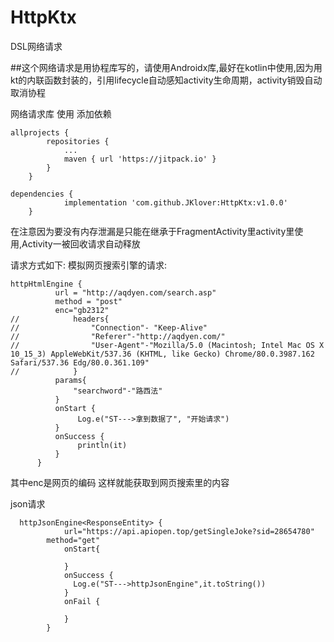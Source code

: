 # HttpKtx
DSL网络请求

##这个网络请求是用协程库写的，请使用Androidx库,最好在kotlin中使用,因为用kt的内联函数封装的，引用lifecycle自动感知activity生命周期，activity销毁自动取消协程

网络请求库
使用
添加依赖


```
allprojects {
		repositories {
			...
			maven { url 'https://jitpack.io' }
		}
	}
```	
	
	
	
```
dependencies {
	        implementation 'com.github.JKlover:HttpKtx:v1.0.0'
	}
```
	


  
  
  	
  
  在注意因为要没有内存泄漏是只能在继承于FragmentActivity里activity里使用,Activity一被回收请求自动释放
  
  请求方式如下:
  模拟网页搜索引擎的请求:
  
  
  ```
  httpHtmlEngine {
            url = "http://aqdyen.com/search.asp"
            method = "post"
            enc="gb2312"
//            headers{
//                "Connection"- "Keep-Alive"
//                "Referer"-"http://aqdyen.com/"
//                "User-Agent"-"Mozilla/5.0 (Macintosh; Intel Mac OS X 10_15_3) AppleWebKit/537.36 (KHTML, like Gecko) Chrome/80.0.3987.162 Safari/537.36 Edg/80.0.361.109"
//            }
            params{
                "searchword"-"路西法"
            }
            onStart {
                 Log.e("ST--->拿到数据了", "开始请求")
            }
            onSuccess {
                 println(it)
            }
        }
```

   
  
  其中enc是网页的编码
  这样就能获取到网页搜索里的内容
  
  json请求
```
  httpJsonEngine<ResponseEntity> {
            url="https://api.apiopen.top/getSingleJoke?sid=28654780"
	    method="get"
            onStart{

            }
            onSuccess {
              Log.e("ST--->httpJsonEngine",it.toString())
            }
            onFail {

            }
        }
 ``` 

  

